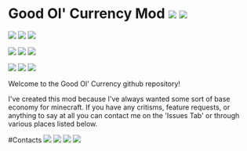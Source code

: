 # Good Ol' Currency Mod [![](http://cf.way2muchnoise.eu/full_254346_downloads.svg)](https://minecraft.curseforge.com/projects/good-ol-currency) [![](http://cf.way2muchnoise.eu/versions/MC%20Versions_254346_all.svg)](https://minecraft.curseforge.com/projects/good-ol-currency)
[![](https://img.shields.io/badge/1.12.0-release-green.svg)](https://minecraft.curseforge.com/projects/good-ol-currency/files)
[![](https://img.shields.io/badge/Latest%20Version-1.1.1-blue.svg)](https://minecraft.curseforge.com/projects/good-ol-currency/files)
[![](https://img.shields.io/badge/Supported-Fully-brightgreen.svg)](https://minecraft.curseforge.com/projects/good-ol-currency/files)

[![](https://img.shields.io/badge/1.11.2-release-green.svg)](https://minecraft.curseforge.com/projects/good-ol-currency/files)
[![](https://img.shields.io/badge/Latest%20Version-1.1.1-blue.svg)](https://minecraft.curseforge.com/projects/good-ol-currency/files)
[![](https://img.shields.io/badge/Supported-Fully-brightgreen.svg)](https://minecraft.curseforge.com/projects/good-ol-currency/files)

[![](https://img.shields.io/badge/1.10.2-release-green.svg)](https://minecraft.curseforge.com/projects/good-ol-currency/files)
[![](https://img.shields.io/badge/Latest%20Version-1.1.1-blue.svg)](https://minecraft.curseforge.com/projects/good-ol-currency/files)
[![](https://img.shields.io/badge/Supported-Fully-brightgreen.svg)](https://minecraft.curseforge.com/projects/good-ol-currency/files)

Welcome to the Good Ol' Currency github repository!

I've created this mod because I've always wanted some sort of base economy for minecraft. If you have any critisms, feature requests, or anything to say at all you can contact me on the 'Issues Tab' or through various places listed below.



#Contacts
[![](https://img.shields.io/badge/CurseForge-Beardlessbrady-F26122.svg)](https://minecraft.curseforge.com/members/BeardlessBrady)
[![](https://img.shields.io/badge/Discord-Beardlessbrady%232909-7289DA.svg)](https://discordapp.com/)
[![](https://img.shields.io/badge/Twitter-__Beardlessbrady-1DA1F2.svg)](https://twitter.com/_BeardlessBrady)
[![](https://img.shields.io/badge/-Patreon-orange.svg)](https://www.patreon.com/BeardlessBrady)
